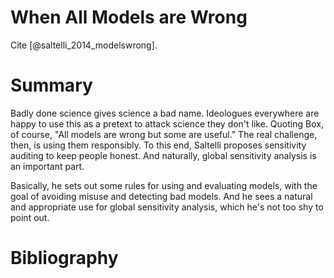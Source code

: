 # When All Models are Wrong

Cite [@saltelli_2014_modelswrong].

# Summary

Badly done science gives science a bad name.
    Ideologues everywhere are happy to use this as a pretext to attack science they don't like.
    Quoting Box, of course, "All models are wrong but some are useful."
    The real challenge, then, is using them responsibly.
    To this end, Saltelli proposes sensitivity auditing to keep people honest.
    And naturally, global sensitivity analysis is an important part.

Basically, he sets out some rules for using and evaluating models, with the goal of avoiding misuse and detecting bad models.
    And he sees a natural and appropriate use for global sensitivity analysis, which he's not too shy to point out.

# Bibliography

<!--
vim:ts=4:sw=4:expandtab:wrap lbr
-->
